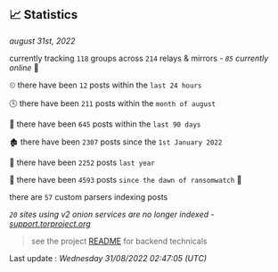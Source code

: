 
## 📈 Statistics
_august 31st, 2022_

currently tracking `118` groups across `214` relays & mirrors - _`85` currently online_ 📡

⏲ there have been `12` posts within the `last 24 hours`

🕓 there have been `211` posts within the `month of august`

📅 there have been `645` posts within the `last 90 days`

🏚 there have been `2307` posts since the `1st January 2022`

🚀 there have been `2252` posts `last year`

🦕 there have been `4593` posts `since the dawn of ransomwatch` 🐣

there are `57` custom parsers indexing posts

_`20` sites using v2 onion services are no longer indexed - [support.torproject.org](https://support.torproject.org/onionservices/v2-deprecation/)_

> see the project [README](https://github.com/jmousqueton/ransomwatch#readme) for backend technicals



Last update : _Wednesday 31/08/2022 02:47:05 (UTC)_


